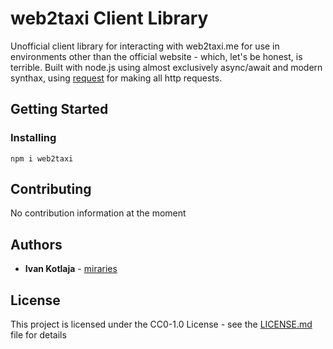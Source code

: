 # web2taxi Client Library

Unofficial client library for interacting with web2taxi.me for use in environments other than the official website - which, let's be honest, is terrible. Built with node.js using almost exclusively async/await and modern synthax, using [request](https://github.com/request/request) for making all http requests.

## Getting Started

### Installing

```
npm i web2taxi
```

## Contributing

No contribution information at the moment

## Authors

* **Ivan Kotlaja** - [miraries](https://github.com/miraries)

## License

This project is licensed under the CC0-1.0 License - see the [LICENSE.md](LICENSE.md) file for details